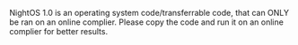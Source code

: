 NightOS 1.0 is an operating system code/transferrable code, that can ONLY be ran on an online complier.
Please copy the code and run it on an online complier for better results.
